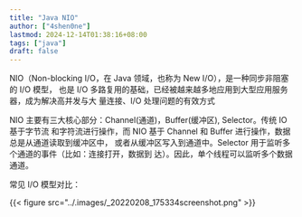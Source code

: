 ```yaml
---
title: "Java NIO"
author: ["4shen0ne"]
lastmod: 2024-12-14T01:38:16+08:00
tags: ["java"]
draft: false
---
```


NIO（Non-blocking I/O，在 Java 领域，也称为 New I/O），是一种同步非阻塞的 I/O 模型，
也是 I/O 多路复用的基础，已经被越来越多地应用到大型应用服务器，成为解决高并发与大
量连接、I/O 处理问题的有效方式

NIO 主要有三大核心部分：Channel(通道)，Buffer(缓冲区), Selector。传统 IO 基于字节流
和字符流进行操作，而 NIO 基于 Channel 和 Buffer 进行操作，数据总是从通道读取到缓冲区中，
或者从缓冲区写入到通道中。Selector 用于监听多个通道的事件（比如：连接打开，数据到
达）。因此，单个线程可以监听多个数据通道。

常见 I/O 模型对比：

{{< figure src="../.images/_20220208_175334screenshot.png" >}}
